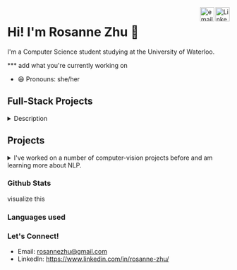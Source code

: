 <a href="https://www.linkedin.com/in/rosanne-zhu/">
  <img align="right" alt="LinkedIn" width="32px" src="/assets/linkedin.svg" />
</a>
<a href="mailto: rosannezhug@gmail.com">
  <img align="right" alt="email" width="32px" src="/assets/mail.png" />
</a>

# Hi! I'm Rosanne Zhu 👋
I'm a Computer Science student studying at the University of Waterloo. 

*** add what you're currently working on

<!--
- 🔭 I’m currently working on ...
- 🌱 I’m currently learning ...
- 👯 I’m looking to collaborate on ...
- 🤔 I’m looking for help with ...
- 💬 Ask me about ...
- 📫 How to reach me: ...
- 😄 Pronouns: she/her
- ⚡ Fun fact: ...
-->
- 😄 Pronouns: she/her

## Full-Stack Projects
<details>
<summary>Description</summary>

visualized and formatted projects

</details>

## Projects
<details>
<summary>I've worked on a number of computer-vision projects before and am learning more about NLP. </summary>

visualized and formatted projects

</details>



### Github Stats
visualize this

### Languages used


### Let's Connect!
* Email: rosannezhu@gmail.com
* LinkedIn: https://www.linkedin.com/in/rosanne-zhu/
